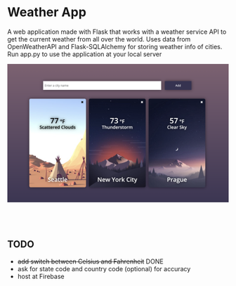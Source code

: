 # Weather App

A web application made with Flask that works with a weather service API to get the current weather from all over the world. Uses data from OpenWeatherAPI and Flask-SQLAlchemy for storing weather info of cities. Run app.py to use the application at your local server

![Alt text](images/weather.png?raw=true "Weather App")
<br></br><br></br>

## TODO

- <s>add switch between Celsius and Fahrenheit</s> DONE
- ask for state code and country code (optional) for accuracy
- host at Firebase
